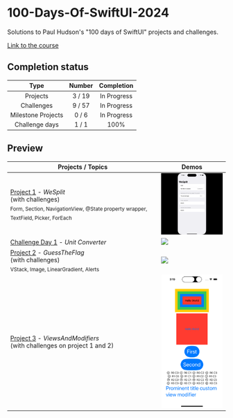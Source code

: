 # 100-Days-Of-SwiftUI-2024

Solutions to Paul Hudson's "100 days of SwiftUI" projects and challenges.

[Link to the course](https://www.hackingwithswift.com/100/swiftui)

## Completion status

| Type               | Number  | Completion |
|:---:              |  :---:  |   :---:    |
| Projects           |  3 / 19 | In Progress |
| Challenges         |  9 / 57 | In Progress |
| Milestone Projects |  0 / 6  | In Progress |
| Challenge days     |  1 / 1  | 100%       |

## Preview

| Projects / Topics                                                                           | Demos                                                                                                    |
|----------------------------------------------------------------------------------------------|---------------------------------------------------------------------------------------------------------|
| [Project 1](https://github.com/riiveraluis/100-Days-Of-SwiftUI-2024/tree/main/01%20-%20WeSplit/WeSplit) - *WeSplit* <br/>(with challenges)<br/><sub> Form, Section, NavigationView, @State property wrapper, TextField, Picker, ForEach </sub> | <img src="https://github.com/riiveraluis/100-Days-Of-SwiftUI-2024/blob/main/Project%20Demos/01%20-%20WeSplit/WeSplit.gif" width="200">      |
| [Challenge Day 1](https://github.com/riiveraluis/100-Days-Of-SwiftUI-2024/tree/main/02%20-%20Challenge%20Day%201%20Unit%20Converter/Challenge%20Day%201%20Unit%20Converter) - *Unit Converter*                                        | <img src="https://github.com/riiveraluis/100-Days-Of-SwiftUI-2024/blob/main/Project%20Demos/02%20-%20Challenge%20Day%201%20-%20Unit%20Converter/Challenge%20Day%201%20-%20Unit%20Converter.gif" width="200"> | 
| [Project 2](https://github.com/riiveraluis/100-Days-Of-SwiftUI-2024/tree/main/03%20-%20Guess%20The%20Flag/GuessTheFlag) - *GuessTheFlag* <br/>(with challenges)<br/><sub> VStack, Image, LinearGradient, Alerts </sub> | <img src="https://github.com/riiveraluis/100-Days-Of-SwiftUI-2024/blob/main/Project%20Demos/03%20-%20Guess%20The%20Flag/GuessTheFlag.gif" width="200"> |
[Project 3](https://github.com/riiveraluis/100-Days-Of-SwiftUI-2024/tree/main/04%20-%20ViewsAndModifiers/ViewsAndModifiers) - *ViewsAndModifiers* <br/>(with challenges on project 1 and 2)<br/> | <img src="https://github.com/riiveraluis/100-Days-Of-SwiftUI-2024/blob/main/Project%20Demos/04%20-%20ViewsAndModifiers/ViewsAndModifiers.png" width="200"> |
